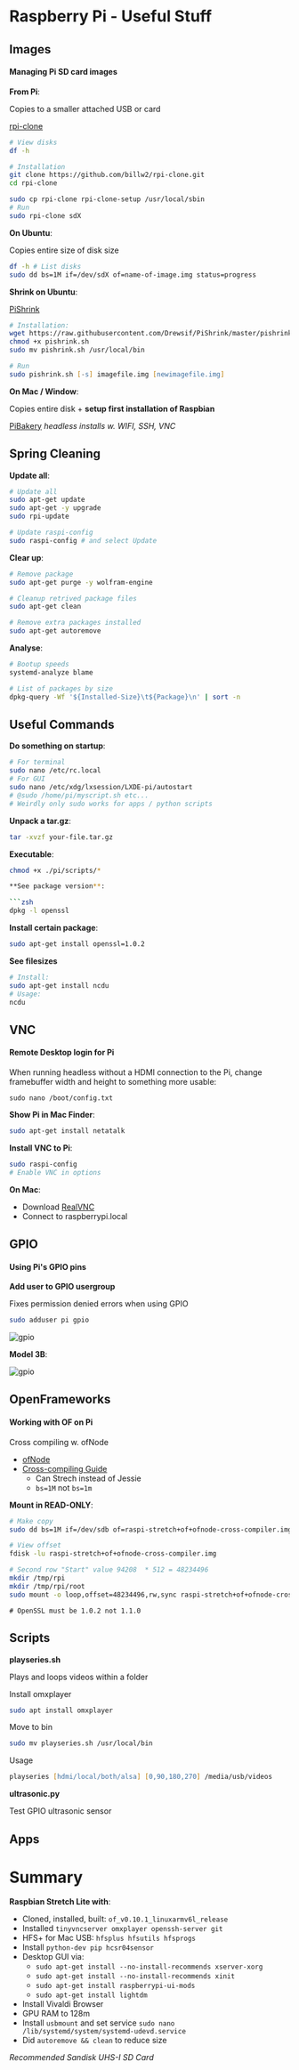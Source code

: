 # Raspberry Pi - Useful Stuff

## Images

#### Managing Pi SD card images

**From Pi**:

Copies to a smaller attached USB or card

[rpi-clone](https://github.com/billw2/rpi-clone)

```zsh
# View disks
df -h

# Installation
git clone https://github.com/billw2/rpi-clone.git 
cd rpi-clone

sudo cp rpi-clone rpi-clone-setup /usr/local/sbin
# Run
sudo rpi-clone sdX
```

**On Ubuntu**:

Copies entire size of disk size

```zsh
df -h # List disks
sudo dd bs=1M if=/dev/sdX of=name-of-image.img status=progress
```

**Shrink on Ubuntu**:

[PiShrink](https://github.com/Drewsif/PiShrink)

```zsh
# Installation:
wget https://raw.githubusercontent.com/Drewsif/PiShrink/master/pishrink.sh
chmod +x pishrink.sh
sudo mv pishrink.sh /usr/local/bin

# Run
sudo pishrink.sh [-s] imagefile.img [newimagefile.img]
```

**On Mac / Window**:

Copies entire disk + __setup first installation of Raspbian__

[PiBakery](https://www.pibakery.org/download.html) _headless installs w. WIFI, SSH, VNC_

## Spring Cleaning


**Update all**:

```zsh
# Update all
sudo apt-get update
sudo apt-get -y upgrade
sudo rpi-update

# Update raspi-config
sudo raspi-config # and select Update
```

**Clear up**:

```zsh
# Remove package
sudo apt-get purge -y wolfram-engine

# Cleanup retrived package files
sudo apt-get clean

# Remove extra packages installed
sudo apt-get autoremove 
```

**Analyse**:

```zsh
# Bootup speeds
systemd-analyze blame 

# List of packages by size
dpkg-query -Wf '${Installed-Size}\t${Package}\n' | sort -n 
```

## Useful Commands

**Do something on startup**:

```zsh
# For terminal
sudo nano /etc/rc.local
# For GUI
sudo nano /etc/xdg/lxsession/LXDE-pi/autostart
# @sudo /home/pi/myscript.sh etc...
# Weirdly only sudo works for apps / python scripts
```

**Unpack a tar.gz**:

```zsh
tar -xvzf your-file.tar.gz
```

**Executable**:

```zsh
chmod +x ./pi/scripts/*

**See package version**:

```zsh
dpkg -l openssl
```

**Install certain package**:

```zsh
sudo apt-get install openssl=1.0.2
```

**See filesizes**

```zsh
# Install:
sudo apt-get install ncdu
# Usage:
ncdu
```
  
## VNC

#### Remote Desktop login for Pi

When running headless without a HDMI connection to the Pi, change framebuffer width and height to something more usable:

```
sudo nano /boot/config.txt
```

**Show Pi in Mac Finder**:

```zsh
sudo apt-get install netatalk
```

**Install VNC to Pi**:

```zsh
sudo raspi-config
# Enable VNC in options
```

**On Mac**:

* Download [RealVNC](https://www.realvnc.com/en/connect/download/viewer/)
* Connect to raspberrypi.local 

## GPIO

#### Using Pi's GPIO pins

**Add user to GPIO usergroup**

Fixes permission denied errors when using GPIO

```zsh
sudo adduser pi gpio
```

![gpio](images/gpio.png)

**Model 3B**:

![gpio](images/gpio-3b.jpg)

## OpenFrameworks

#### Working with OF on Pi

Cross compiling w. ofNode

* [ofNode](https://github.com/ofnode/of)
* [Cross-compiling Guide](https://github.com/ofnode/of/wiki/Cross-compiling-for-Raspberry-Pi)
  * Can Strech instead of Jessie
  * `bs=1M` not `bs=1m`

**Mount in READ-ONLY**:

```zsh
# Make copy
sudo dd bs=1M if=/dev/sdb of=raspi-stretch+of+ofnode-cross-compiler.img status=progress

# View offset
fdisk -lu raspi-stretch+of+ofnode-cross-compiler.img

# Second row "Start" value 94208  * 512 = 48234496
mkdir /tmp/rpi
mkdir /tmp/rpi/root
sudo mount -o loop,offset=48234496,rw,sync raspi-stretch+of+ofnode-cross-compiler.img /tmp/rpi/root
```
```
# OpenSSL must be 1.0.2 not 1.1.0

```

## Scripts

**playseries.sh**

Plays and loops videos within a folder

Install omxplayer

```zsh
sudo apt install omxplayer
```

Move to bin 

```zsh
sudo mv playseries.sh /usr/local/bin
```

Usage

```zsh
playseries [hdmi/local/both/alsa] [0,90,180,270] /media/usb/videos
```

**ultrasonic.py**

Test GPIO ultrasonic sensor

## Apps


# Summary

**Raspbian Stretch Lite with**:

* Cloned, installed, built: `of_v0.10.1_linuxarmv6l_release`
* Installed `tinyvncserver omxplayer openssh-server git`
* HFS+ for Mac USB: `hfsplus hfsutils hfsprogs`
* Install `python-dev pip hcsr04sensor`
* Desktop GUI via:
  * `sudo apt-get install --no-install-recommends xserver-xorg`
  * `sudo apt-get install --no-install-recommends xinit`
  * `sudo apt-get install raspberrypi-ui-mods`
  * `sudo apt-get install lightdm`
* Install Vivaldi Browser
* GPU RAM to 128m
* Install `usbmount` and set service `sudo nano /lib/systemd/system/systemd-udevd.service`
* Did `autoremove && clean` to reduce size

_Recommended Sandisk UHS-I SD Card_